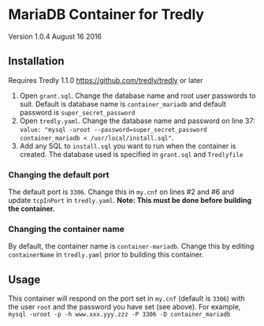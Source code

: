 # MariaDB Container for Tredly

Version 1.0.4 August 16 2016

## Installation

Requires Tredly 1.1.0 <https://github.com/tredly/tredly> or later

1. Open `grant.sql`. Change the database name and root user passwords to suit. Default is database name is `container_mariadb` and default password is `super_secret_password`
2. Open `tredly.yaml`. Change the database name and password on line 37: `value: "mysql -uroot --password=super_secret_password container_mariadb < /usr/local/install.sql"`.
3. Add any SQL to `install.sql` you want to run when the container is created. The database used is specified in `grant.sql` and `Tredlyfile`

### Changing the default port

The default port is `3306`. Change this in `my.cnf` on lines #2 and #6 and update `tcpInPort` in `tredly.yaml`. **Note: This must be done before building the container.**

### Changing the container name

By default, the container name is `container-mariadb`. Change this by editing `containerName` in `tredly.yaml` prior to building this container.

## Usage

This container will respond on the port set in `my.cnf` (default is `3306`) with the user `root` and the password you have set (see above). For example, `mysql -uroot -p -h www.xxx.yyy.zzz -P 3306 -D container_mariadb`

